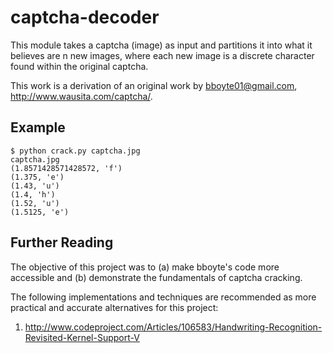 captcha-decoder
===============

This module takes a captcha (image) as input and partitions it into
what it believes are n new images, where each new image is a discrete
character found within the original captcha.

This work is a derivation of an original work by bboyte01@gmail.com,
http://www.wausita.com/captcha/.

## Example

    $ python crack.py captcha.jpg 
    captcha.jpg
    (1.8571428571428572, 'f')
    (1.375, 'e')
    (1.43, 'u')
    (1.4, 'h')
    (1.52, 'u')
    (1.5125, 'e')

## Further Reading

The objective of this project was to (a) make bboyte's code more
accessible and (b) demonstrate the fundamentals of captcha cracking.

The following implementations and techniques are recommended 
as more practical and accurate alternatives for this project:

1. http://www.codeproject.com/Articles/106583/Handwriting-Recognition-Revisited-Kernel-Support-V
